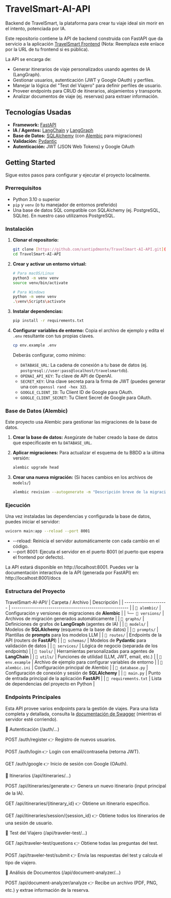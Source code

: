 # TravelSmart-AI-API

Backend de TravelSmart, la plataforma para crear tu viaje ideal sin morir en el intento, potenciada por IA.

Este repositorio contiene la API de backend construida con FastAPI que da servicio a la aplicación [TravelSmart Frontend](https://github.com/santipdmonte/travelsmart) (Nota: Reemplaza este enlace por la URL de tu frontend si es pública).

La API se encarga de:
-   Generar itinerarios de viaje personalizados usando agentes de IA (LangGraph).
-   Gestionar usuarios, autenticación (JWT y Google OAuth) y perfiles.
-   Manejar la lógica del "Test del Viajero" para definir perfiles de usuario.
-   Proveer endpoints para CRUD de itinerarios, alojamientos y transporte.
-   Analizar documentos de viaje (ej. reservas) para extraer información.

## Tecnologías Usadas

* **Framework:** [FastAPI](https://fastapi.tiangolo.com/)
* **IA / Agentes:** [LangChain](https://www.langchain.com/) y [LangGraph](https://langchain-ai.github.io/langgraph/)
* **Base de Datos:** [SQLAlchemy](https://www.sqlalchemy.org/) (con [Alembic](https://alembic.sqlalchemy.org/en/latest/) para migraciones)
* **Validación:** [Pydantic](https://docs.pydantic.dev/latest/)
* **Autenticación:** JWT (JSON Web Tokens) y Google OAuth

## Getting Started

Sigue estos pasos para configurar y ejecutar el proyecto localmente.

### Prerrequisitos

* Python 3.10 o superior
* `pip` y `venv` (o tu manejador de entornos preferido)
* Una base de datos SQL compatible con SQLAlchemy (ej. PostgreSQL, SQLite). En nuestro caso utilizamos PostgreSQL.

### Instalación

1.  **Clonar el repositorio:**
    ```bash
    git clone [https://github.com/santipdmonte/TravelSmart-AI-API.git](https://github.com/santipdmonte/TravelSmart-AI-API.git)
    cd TravelSmart-AI-API
    ```

2.  **Crear y activar un entorno virtual:**
    ```bash
    # Para macOS/Linux
    python3 -m venv venv
    source venv/bin/activate

    # Para Windows
    python -m venv venv
    .\venv\Scripts\activate
    ```

3.  **Instalar dependencias:**
    ```bash
    pip install -r requirements.txt
    ```
   

4.  **Configurar variables de entorno:**
    Copia el archivo de ejemplo y edita el `.env` resultante con tus propias claves.
    ```bash
    cp env.example .env
    ```
    Deberás configurar, como mínimo:
    * `DATABASE_URL`: La cadena de conexión a tu base de datos (ej. `postgresql://user:pass@localhost/travelsmartdb`).
    * `OPENAI_API_KEY`: Tu clave de API de OpenAI.
    * `SECRET_KEY`: Una clave secreta para la firma de JWT (puedes generar una con `openssl rand -hex 32`).
    * `GOOGLE_CLIENT_ID`: Tu Client ID de Google para OAuth.
    * `GOOGLE_CLIENT_SECRET`: Tu Client Secret de Google para OAuth.

### Base de Datos (Alembic)

Este proyecto usa Alembic para gestionar las migraciones de la base de datos.

1.  **Crear la base de datos:** Asegúrate de haber creado la base de datos que especificaste en tu `DATABASE_URL`.

2.  **Aplicar migraciones:** Para actualizar el esquema de tu BBDD a la última versión:
    ```bash
    alembic upgrade head
    ```
   

3.  **Crear una nueva migración:** (Si haces cambios en los archivos de `models/`)
    ```bash
    alembic revision --autogenerate -m "Descripción breve de la migración"
    ```

### Ejecución

Una vez instaladas las dependencias y configurada la base de datos, puedes iniciar el servidor:

```bash
uvicorn main:app --reload --port 8001
```
* --reload: Reinicia el servidor automáticamente con cada cambio en el código.
* --port 8001: Ejecuta el servidor en el puerto 8001 (el puerto que espera el frontend por defecto).

La API estará disponible en http://localhost:8001. Puedes ver la documentación interactiva de la API (generada por FastAPI) en: http://localhost:8001/docs 

### Estructura del Proyecto

TravelSmart-AI-API/
| Carpeta / Archivo     | Descripción                                               |
| --------------------- | --------------------------------------------------------- |
| `📂 alembic/`         | Configuración y versiones de migraciones de **Alembic**   |
| `└── 📂 versions/`    | Archivos de migración generados automáticamente           |
| `📂 graphs/`          | Definiciones de grafos de **LangGraph** (agentes de IA)   |
| `📂 models/`          | Modelos de **SQLAlchemy** (esquema de la base de datos)   |
| `📂 prompts/`         | Plantillas de **prompts** para los modelos LLM            |
| `📂 routes/`          | Endpoints de la API (routers de **FastAPI**)              |
| `📂 schemas/`         | Modelos de **Pydantic** para validación de datos          |
| `📂 services/`        | Lógica de negocio (separada de los endpoints)             |
| `📂 tools/`           | Herramientas personalizadas para agentes de **LangChain** |
| `📂 utils/`           | Funciones de utilidad (LLM, JWT, email, etc.)             |
| `📄 env.example`      | Archivo de ejemplo para configurar variables de entorno   |
| `📄 alembic.ini`      | Configuración principal de Alembic                        |
| `📄 database.py`      | Configuración de conexión y sesión de **SQLAlchemy**      |
| `📄 main.py`          | Punto de entrada principal de la aplicación **FastAPI**   |
| `📄 requirements.txt` | Lista de dependencias del proyecto en Python              |

### Endpoints Principales

Esta API provee varios endpoints para la gestión de viajes. Para una lista completa y detallada, consulta la [documentación de Swagger](https://www.google.com/search?q=http://localhost:8001/docs) (mientras el servidor esté corriendo).

🔐 Autenticación (/auth/...)

POST /auth/register
👉 Registro de nuevos usuarios.

POST /auth/login
👉 Login con email/contraseña (retorna JWT).

GET /auth/google
👉 Inicio de sesión con Google (OAuth).

🧳 Itinerarios (/api/itineraries/...)

POST /api/itineraries/generate
👉 Genera un nuevo itinerario (input principal de la IA).

GET /api/itineraries/{itinerary_id}
👉 Obtiene un itinerario específico.

GET /api/itineraries/session/{session_id}
👉 Obtiene todos los itinerarios de una sesión de usuario.

🧠 Test del Viajero (/api/traveler-test/...)

GET /api/traveler-test/questions
👉 Obtiene todas las preguntas del test.

POST /api/traveler-test/submit
👉 Envía las respuestas del test y calcula el tipo de viajero.

📄 Análisis de Documentos (/api/document-analyzer/...)

POST /api/document-analyzer/analyze
👉 Recibe un archivo (PDF, PNG, etc.) y extrae información de la reserva.
